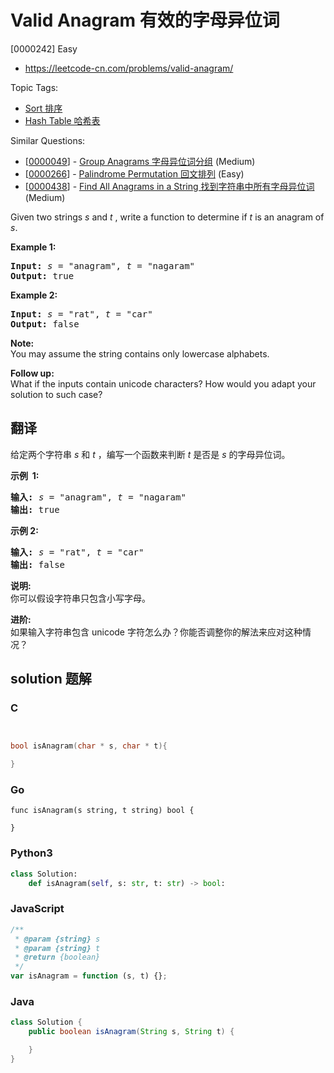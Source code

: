 # Valid Anagram 有效的字母异位词

[0000242] Easy

- https://leetcode-cn.com/problems/valid-anagram/

Topic Tags:

- [Sort 排序](https://leetcode-cn.com/tag/sort/)
- [Hash Table 哈希表](https://leetcode-cn.com/tag/hash-table/)

Similar Questions:

- [[0000049](https://leetcode-cn.com/problems/group-anagrams/)] - [Group Anagrams 字母异位词分组](./0000049.group-anagrams.md) (Medium)
- [[0000266](https://leetcode-cn.com/problems/palindrome-permutation/)] - [Palindrome Permutation 回文排列](./0000266.palindrome-permutation.md) (Easy)
- [[0000438](https://leetcode-cn.com/problems/find-all-anagrams-in-a-string/)] - [Find All Anagrams in a String 找到字符串中所有字母异位词](./0000438.find-all-anagrams-in-a-string.md) (Medium)

Given two strings _s_ and _t_ , write a function to determine if _t_ is an anagram of _s_.

**Example 1:**

<pre><b>Input:</b> <em>s</em> = "anagram", <em>t</em> = "nagaram"
<b>Output:</b> true
</pre>

**Example 2:**

<pre><b>Input:</b> <em>s</em> = "rat", <em>t</em> = "car"
<b>Output: </b>false
</pre>

**Note:**  
You may assume the string contains only lowercase alphabets.

**Follow up:**  
What if the inputs contain unicode characters? How would you adapt your solution to such case?

## 翻译

给定两个字符串 _s_ 和 _t_ ，编写一个函数来判断 _t_ 是否是 _s_ 的字母异位词。

**示例  1:**

<pre><strong>输入:</strong> <em>s</em> = "anagram", <em>t</em> = "nagaram"
<strong>输出:</strong> true
</pre>

**示例 2:**

<pre><strong>输入:</strong> <em>s</em> = "rat", <em>t</em> = "car"
<strong>输出: </strong>false</pre>

**说明:**  
你可以假设字符串只包含小写字母。

**进阶:**  
如果输入字符串包含 unicode 字符怎么办？你能否调整你的解法来应对这种情况？

## solution 题解

### C

```c


bool isAnagram(char * s, char * t){

}


```

### Go

```golang
func isAnagram(s string, t string) bool {

}
```

### Python3

```python
class Solution:
    def isAnagram(self, s: str, t: str) -> bool:
```

### JavaScript

```javascript
/**
 * @param {string} s
 * @param {string} t
 * @return {boolean}
 */
var isAnagram = function (s, t) {};
```

### Java

```java
class Solution {
    public boolean isAnagram(String s, String t) {

    }
}
```
